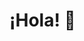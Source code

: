 # ¡Hola! 👋

<!--
## Mi nombre es José Díaz, soy técnico en emergencias sanitarias y estudio el grado superior de Sistemas de Telecomunicaciones e Informáticos. Además, de forma autodidacta, estoy empezando en el mundo del desarrollo.

**godelencreta/godelencreta** is a ✨ _special_ ✨ repository because its `README.md` (this file) appears on your GitHub profile.

Here are some ideas to get you started:

- 🔭 I’m currently working on ...
- 🌱 I’m currently learning ...
- 👯 I’m looking to collaborate on ...
- 🤔 I’m looking for help with ...
- 💬 Ask me about ...
- 📫 How to reach me: ...
- 😄 Pronouns: ...
- ⚡ Fun fact: ...
-->
